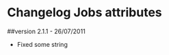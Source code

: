 Changelog Jobs attributes
=========================

##version 2.1.1 - 26/07/2011

* Fixed some string